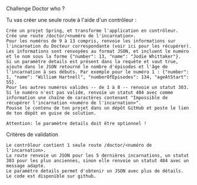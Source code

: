 Challenge
Doctor who ?

Tu vas créer une seule route à l'aide d'un contrôleur :

    Crée un projet Spring, et transforme l'application en contrôleur.
    Crée une route /doctor/<numéro de l'incarnation>.
    Pour les numéros de 9 à 13 compris, renvoie les informations sur l'incarnation du Docteur correspondante (voir ici pour les récupérer). Les informations sont renvoyées au format JSON, et incluent le numéro et le nom sous la forme {"number": 13, "name": "Jodie Whittaker"}.
    Si un paramètre details est présent dans la requête et vaut true, ajoute dans le JSON retourné le nombre d'épisodes et l'âge de l'incarnation à ses débuts. Par exemple pour le numéro 1 : {"number": 1, "name": "William Hartnell", "numberOfEpisodes": 134, "ageAtStart": 55}.
    Pour les autres numéros valides -- de 1 à 8 -- renvoie un statut 303.
    Si le numéro n'est pas valide, renvoie un statut 404 avec comme information une chaîne de caractères contenant "Impossible de récupérer l'incarnation <numéro de l'incarnation>".
    Pousse le contenu de ton projet dans un dépôt GitHub et poste le lien de ton dépôt en guise de solution.

    Attention: le paramètre details doit être optionnel !

Critères de validation

    Le contrôleur contient 1 seule route /doctor/<numéro de l'incarnation>.
    La route renvoie un JSON pour les 5 dernières incarnations, un statut 303 pour les plus anciennes, sinon elle renvoie un statut 404 avec un message adapté.
    Le paramètre details permet d'obtenir un JSON avec plus de détails.
    Le code est disponible sur github.


